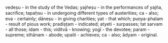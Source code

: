 vedeṣu - in the study of the Vedas; yajñeṣu - in the performances of yajña, sacriﬁce; tapaḥsu - in undergoing different types of austerities; ca - also; eva - certainly; dāneṣu - in giving charities; yat - that which; puṇya-phalam - result of pious work; pradiṣṭam - indicated; atyeti - surpasses; tat sarvam - all those; idam - this; viditvā - knowing; yogī - the devotee; param - supreme; sthānam - abode; upaiti - achieves; ca - also; ādyam - original.